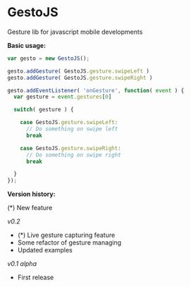 GestoJS
=======

Gesture lib for javascript mobile developments

**Basic usage:**

```js
var gesto = new GestoJS();

gesto.addGesture( GestoJS.gesture.swipeLeft )
gesto.addGesture( GestoJS.gesture.swipeRight )

gesto.addEventListener( 'onGesture', function( event ) {
  var gesture = event.gestures[0]

  switch( gesture ) {

    case GestoJS.gesture.swipeLeft:
      // Do something on swipe left
      break

    case GestoJS.gesture.swipeRight:
      // Do something on swipe right
      break

  }
});
```

**Version history:**

(*) New feature

*v0.2*
- (*) Live gesture capturing feature
- Some refactor of gesture managing
- Updated examples

*v0.1 alpha*
 - First release

